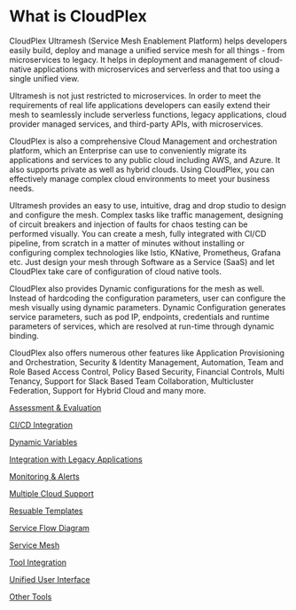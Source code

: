 # What is CloudPlex

CloudPlex Ultramesh (Service Mesh Enablement Platform) helps developers easily build, deploy and manage a unified service mesh for all things - from microservices to legacy. It helps in deployment and management of cloud-native applications with microservices and serverless and that too using a single unified view. 

Ultramesh is not just restricted to microservices. In order to meet the requirements of real life applications developers can easily extend their mesh to seamlessly include serverless functions, legacy applications, cloud provider managed services, and third-party APIs, with microservices.

CloudPlex is also a comprehensive Cloud Management and orchestration platform, which an Enterprise can use to conveniently migrate its applications and services to any public cloud including AWS, and Azure. It also supports private as well as hybrid clouds. Using CloudPlex, you can effectively manage complex cloud environments to meet your business needs.

Ultramesh provides an easy to use, intuitive, drag and drop studio to design and configure the mesh. Complex tasks like traffic management, designing of circuit breakers and injection of faults for chaos testing can be performed visually. You can create a mesh, fully integrated with CI/CD pipeline, from scratch in a matter of minutes without installing or configuring complex technologies like Istio, KNative, Prometheus, Grafana etc. Just design your mesh through Software as a Service (SaaS) and let CloudPlex take care of configuration of cloud native tools. 

CloudPlex also provides Dynamic configurations for the mesh as well. Instead of hardcoding the configuration parameters, user can configure the mesh visually using dynamic parameters. 	Dynamic Configuration generates service parameters, such as pod IP, endpoints, credentials and runtime parameters of services, which are resolved at run-time through dynamic binding.

CloudPlex also offers numerous other features like Application Provisioning and Orchestration, Security & Identity Management, Automation, Team and Role Based Access Control, Policy Based Security, Financial Controls, Multi Tenancy, Support for Slack Based Team Collaboration, Multicluster Federation, Support for Hybrid Cloud and many more.  

[Assessment & Evaluation](/pages/user-guide/overview/cloudplex-features/cloudplex-features?id=assessment-amp-evaluation)

[CI/CD Integration](/pages/user-guide/overview/cloudplex-features/cloudplex-features?id=cicd-integration)

[Dynamic Variables](/pages/user-guide/overview/cloudplex-features/cloudplex-features?id=dynamic-variables)

[Integration with Legacy Applications](/pages/user-guide/overview/cloudplex-features/cloudplex-features?id=integration-with-legacy-applications)

[Monitoring & Alerts](/pages/user-guide/overview/cloudplex-features/cloudplex-features?id=monitoring-amp-alerts)

[Multiple Cloud Support](/pages/user-guide/overview/cloudplex-features/cloudplex-features?id=multiple-cloud-support)

[Resuable Templates](/pages/user-guide/overview/cloudplex-features/cloudplex-features?id=reusable-templates)

[Service Flow Diagram](/pages/user-guide/overview/cloudplex-features/cloudplex-features?id=service-flow-diagram)

[Service Mesh](/pages/user-guide/overview/cloudplex-features/cloudplex-features?id=service-mesh)

[Tool Integration](/pages/user-guide/overview/cloudplex-features/cloudplex-features?id=tools-integration)

[Unified User Interface](/pages/user-guide/overview/cloudplex-features/cloudplex-features?id=unified-user-interface)

[Other Tools](/pages/user-guide/overview/cloudplex-features/cloudplex-features?id=other-tools)

